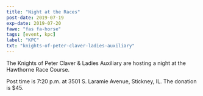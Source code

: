 ```yaml
---
title: "Night at the Races"
post-date: 2019-07-19
exp-date: 2019-07-20
fawe: "fas fa-horse"
tags: [event, kpc]
label: "KPC"
txt: "knights-of-peter-claver-ladies-auxiliary"
---
```

The Knights of Peter Claver & Ladies Auxiliary are hosting a night at the Hawthorne Race Course. 


Post time is 7:20 p.m. at 3501 S. Laramie Avenue, Stickney, IL. The donation is $45.